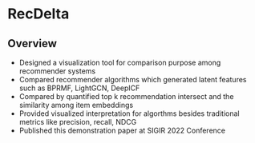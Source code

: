 # RecDelta
## Overview
* Designed a visualization tool for comparison purpose among recommender systems
* Compared recommender algorithms which generated latent features such as BPRMF, LightGCN, DeepICF
* Compared by quantified top k recommendation intersect and the similarity among item embeddings
* Provided visualized interpretation for algorthms besides traditional metrics like precision, recall, NDCG
* Published this demonstration paper at SIGIR 2022 Conference 
